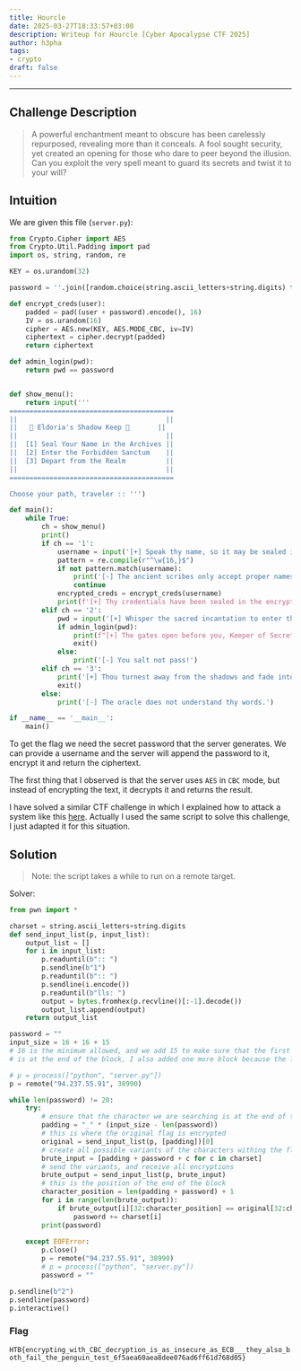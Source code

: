 ```yaml
---
title: Hourcle
date: 2025-03-27T18:33:57+03:00
description: Writeup for Hourcle [Cyber Apocalypse CTF 2025]
author: h3pha
tags:
- crypto
draft: false
---
```

___

## Challenge Description

> A powerful enchantment meant to obscure has been carelessly repurposed, revealing more than it conceals. A fool sought security, yet created an opening for those who dare to peer beyond the illusion. Can you exploit the very spell meant to guard its secrets and twist it to your will?

## Intuition

We are given this file (`server.py`):
```python
from Crypto.Cipher import AES
from Crypto.Util.Padding import pad
import os, string, random, re

KEY = os.urandom(32)

password = ''.join([random.choice(string.ascii_letters+string.digits) for _ in range(20)])

def encrypt_creds(user):
    padded = pad((user + password).encode(), 16)
    IV = os.urandom(16)
    cipher = AES.new(KEY, AES.MODE_CBC, iv=IV)
    ciphertext = cipher.decrypt(padded)
    return ciphertext

def admin_login(pwd):
    return pwd == password


def show_menu():
    return input('''
=========================================
||                                     ||
||   🏰 Eldoria's Shadow Keep 🏰       ||
||                                     ||
||  [1] Seal Your Name in the Archives ||
||  [2] Enter the Forbidden Sanctum    ||
||  [3] Depart from the Realm          ||
||                                     ||
=========================================

Choose your path, traveler :: ''')

def main():
    while True:
        ch = show_menu()
        print()
        if ch == '1':
            username = input('[+] Speak thy name, so it may be sealed in the archives :: ')
            pattern = re.compile(r"^\w{16,}$")
            if not pattern.match(username):
                print('[-] The ancient scribes only accept proper names-no forbidden symbols allowed.')
                continue
            encrypted_creds = encrypt_creds(username)
            print(f'[+] Thy credentials have been sealed in the encrypted scrolls: {encrypted_creds.hex()}')
        elif ch == '2':
            pwd = input('[+] Whisper the sacred incantation to enter the Forbidden Sanctum :: ')
            if admin_login(pwd):
                print(f"[+] The gates open before you, Keeper of Secrets! {open('flag.txt').read()}")
                exit()
            else:
                print('[-] You salt not pass!')
        elif ch == '3':
            print('[+] Thou turnest away from the shadows and fade into the mist...')
            exit()
        else:
            print('[-] The oracle does not understand thy words.')

if __name__ == '__main__':
    main()
```

To get the flag we need the secret password that the server generates. We can provide a username and the server will append the password to it, encrypt it and return the ciphertext.

The first thing that I observed is that the server uses `AES` in `CBC` mode, but instead of encrypting the text, it decrypts it and returns the result.

I have solved a similar CTF challenge in which I explained how to attack a system like this [here](https://dothidden.xyz/kalmarctf_2025/very_serious_cryptography/). Actually I used the same script to solve this challenge, I just adapted it for this situation.

## Solution

> Note: the script takes a while to run on a remote target.

Solver:
```python
from pwn import *

charset = string.ascii_letters+string.digits
def send_input_list(p, input_list):
    output_list = []
    for i in input_list:
        p.readuntil(b":: ")
        p.sendline(b"1")
        p.readuntil(b":: ")
        p.sendline(i.encode())
        p.readuntil(b"lls: ")
        output = bytes.fromhex(p.recvline()[:-1].decode())
        output_list.append(output)
    return output_list

password = ""
input_size = 16 + 16 + 15 
# 16 is the minimum allowed, and we add 15 to make sure that the first character of the password
# is at the end of the block, I also added one more block because the length of the passowrd is 20

# p = process(["python", "server.py"])
p = remote("94.237.55.91", 38990)

while len(password) != 20:
    try:
	    # ensure that the character we are searching is at the end of the block
        padding = "_" * (input_size - len(password))
        # this is where the original flag is encrypted
        original = send_input_list(p, [padding])[0]
        # create all possible variants of the characters withing the flag
        brute_input = [padding + password + c for c in charset]
        # send the variants, and receive all encryptions
        brute_output = send_input_list(p, brute_input)
        # this is the position of the end of the block
        character_position = len(padding + password) + 1 
        for i in range(len(brute_output)):
            if brute_output[i][32:character_position] == original[32:character_position]:
                password += charset[i]
        print(password)
            
    except EOFError:
        p.close()
        p = remote("94.237.55.91", 38990)
        # p = process(["python", "server.py"])
        password = ""

p.sendline(b"2")
p.sendline(password)
p.interactive()
```


### Flag

`HTB{encrypting_with_CBC_decryption_is_as_insecure_as_ECB___they_also_both_fail_the_penguin_test_6f5aea60aea8dee076ad6ff61d768d05}`

